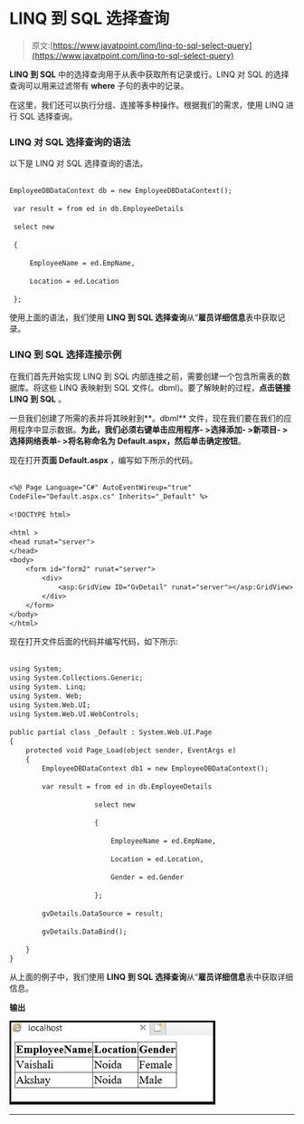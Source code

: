 # LINQ 到 SQL 选择查询

> 原文:[https://www.javatpoint.com/linq-to-sql-select-query](https://www.javatpoint.com/linq-to-sql-select-query)

**LINQ 到 SQL** 中的选择查询用于从表中获取所有记录或行。LINQ 对 SQL 的选择查询可以用来过滤带有 **where** 子句的表中的记录。

在这里，我们还可以执行分组、连接等多种操作。根据我们的需求，使用 LINQ 进行 SQL 选择查询。

### LINQ 对 SQL 选择查询的语法

以下是 LINQ 对 SQL 选择查询的语法。

```

EmployeeDBDataContext db = new EmployeeDBDataContext();

 var result = from ed in db.EmployeeDetails

 select new

 {

     EmployeeName = ed.EmpName,

     Location = ed.Location

 };

```

使用上面的语法，我们使用 **LINQ 到 SQL 选择查询**从“**雇员详细信息**表中获取记录。

### LINQ 到 SQL 选择连接示例

在我们首先开始实现 LINQ 到 SQL 内部连接之前，需要创建一个包含所需表的数据库。将这些 LINQ 表映射到 SQL 文件(。dbml)。要了解映射的过程，**点击链接 LINQ 到 SQL** 。

一旦我们创建了所需的表并将其映射到**。dbml** 文件，现在我们要在我们的应用程序中显示数据。**为此，我们必须右键单击应用程序- >选择添加- >新项目- >选择网络表单- >将名称命名为 Default.aspx，然后单击确定按钮**。

现在打开**页面 Default.aspx** ，编写如下所示的代码。

```

<%@ Page Language="C#" AutoEventWireup="true" CodeFile="Default.aspx.cs" Inherits="_Default" %>

<!DOCTYPE html>

<html >
<head runat="server">
</head>
<body>
    <form id="form2" runat="server">
        <div>
            <asp:GridView ID="GvDetail" runat="server"></asp:GridView>
        </div>
    </form>
</body>
</html>

```

现在打开文件后面的代码并编写代码，如下所示:

```

using System;
using System.Collections.Generic;
using System. Linq;
using System. Web;
using System.Web.UI;
using System.Web.UI.WebControls;

public partial class _Default : System.Web.UI.Page
{
    protected void Page_Load(object sender, EventArgs e)
    {
        EmployeeDBDataContext db1 = new EmployeeDBDataContext();

        var result = from ed in db.EmployeeDetails

                     select new

                     {

                         EmployeeName = ed.EmpName,

                         Location = ed.Location,

                         Gender = ed.Gender

                     };

        gvDetails.DataSource = result;

        gvDetails.DataBind();

    }
}

```

从上面的例子中，我们使用 **LINQ 到 SQL 选择查询**从“**雇员详细信息**表中获取详细信息。

**输出**

![LINQ To SQL Select Query](img/2ae6d091ca3b2f9491b54c8f3ededeef.png)

* * *